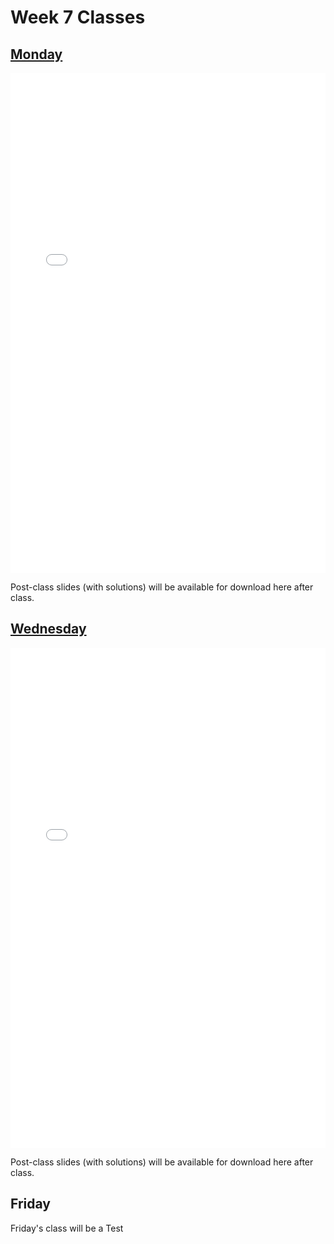 # Week 7 Classes

## [Monday](https://github.com/ubco-cmps/phys111_course/raw/main/files/Class03A.pdf)

<iframe src="../../Class02A.pdf" width="100%" height="800px" frameBorder="0"> </iframe>

Post-class slides (with solutions) will be available for download here after class.[](https://github.com/ubco-cmps/phys111_course/raw/main/files/Class03A_post.pdf)

## [Wednesday](https://github.com/ubco-cmps/phys111_course/raw/main/files/Class03B.pdf)

<iframe src="../../Class02B.pdf" width="100%" height="800px" frameBorder="0"> </iframe>

Post-class slides (with solutions) will be available for download here after class.[](https://github.com/ubco-cmps/phys111_course/raw/main/files/Class03B_post.pdf)

## Friday

Friday's class will be a Test 
